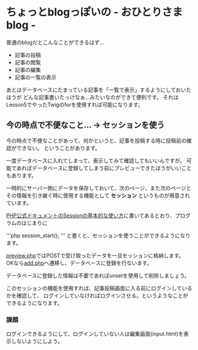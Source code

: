 ちょっとblogっぽいの - おひとりさまblog -
======================================

普通のblogだとこんなことができるはず…

* 記事の投稿
* 記事の閲覧
* 記事の編集
* 記事の一覧の表示

あとはデータベースにたまっている記事を「一覧で表示」するようにしておいたほうが
どんな記事書いたっけなぁ…みたいなのができて便利です。
それはLesson5でやったTwigのforを使用すれば可能になります。

今の時点で不便なこと… → セッションを使う
----------------------------------------

今の時点で不便なことがあって、何かというと、記事を投稿する時に投稿前の確認ができない。
ということがあります。

一度データベースに入れてしまって、表示してみて確認してもいいんですが、
可能であればデータベースに登録してしまう前にプレビューできたほうがいいこともあります。

一時的にサーバー側にデータを保存しておいて、次のページ、また次のページと
その情報を引き継ぐ時に使用する機能として **セッション** というものが用意されています。

[PHP公式ドキュメントのSessionの基本的な使い方](http://php.net/manual/ja/session.examples.basic.php)に書いてあるとおり、プログラムのはじまりに

'''php
session_start();
'''
と書くと、セッションを使うことができるようになります。

[preview.php](preview.php)ではPOSTで受け取ったデータを一旦セッションに格納します。
OKなら[add.php](add.php)へ遷移し、データベースに登録を行ないます。

データベースに登録した情報は不要であればunsetを使用して削除しましょう。

このセッションの機能を使用すれば、記事投稿画面に入る前にログインしているかを確認して、
ログインしていなければログインさせる。というようなことができるようになります。

### 課題

ログインできるようにして、ログインしていない人は編集画面(input.html)を表示しないようにしよう。
